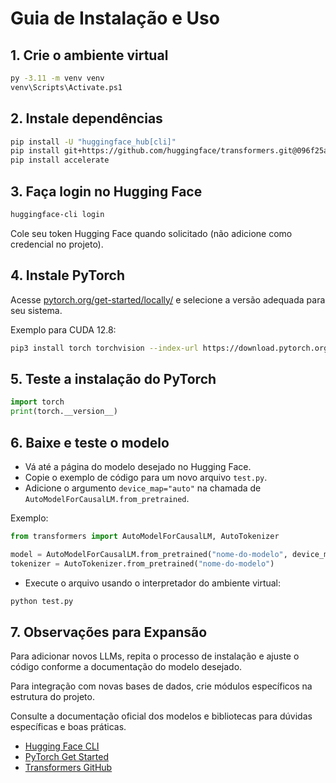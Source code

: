 # Guia de Instalação e Uso

## 1. Crie o ambiente virtual

```bash
py -3.11 -m venv venv
venv\Scripts\Activate.ps1
```

## 2. Instale dependências

```bash
pip install -U "huggingface_hub[cli]"
pip install git+https://github.com/huggingface/transformers.git@096f25ae1f501a084d8ff2dcaf25fbc2bd60eba4
pip install accelerate
```

## 3. Faça login no Hugging Face

```bash
huggingface-cli login
```
Cole seu token Hugging Face quando solicitado (não adicione como credencial no projeto).

## 4. Instale PyTorch

Acesse [pytorch.org/get-started/locally/](https://pytorch.org/get-started/locally/) e selecione a versão adequada para seu sistema.

Exemplo para CUDA 12.8:
```bash
pip3 install torch torchvision --index-url https://download.pytorch.org/whl/cu128
```

## 5. Teste a instalação do PyTorch

```python
import torch
print(torch.__version__)
```

## 6. Baixe e teste o modelo

- Vá até a página do modelo desejado no Hugging Face.
- Copie o exemplo de código para um novo arquivo `test.py`.
- Adicione o argumento `device_map="auto"` na chamada de `AutoModelForCausalLM.from_pretrained`.

Exemplo:
```python
from transformers import AutoModelForCausalLM, AutoTokenizer

model = AutoModelForCausalLM.from_pretrained("nome-do-modelo", device_map="auto")
tokenizer = AutoTokenizer.from_pretrained("nome-do-modelo")
```

- Execute o arquivo usando o interpretador do ambiente virtual:

```bash
python test.py
```

## 7. Observações para Expansão

Para adicionar novos LLMs, repita o processo de instalação e ajuste o código conforme a documentação do modelo desejado.

Para integração com novas bases de dados, crie módulos específicos na estrutura do projeto.

Consulte a documentação oficial dos modelos e bibliotecas para dúvidas específicas e boas práticas.

- [Hugging Face CLI](https://huggingface.co/docs/huggingface_hub/cli)
- [PyTorch Get Started](https://pytorch.org/get-started/locally/)
- [Transformers GitHub](https://github.com/huggingface/transformers)
